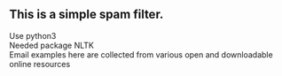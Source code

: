 ## This is a simple spam filter.
Use python3   
Needed package NLTK   
Email examples here are collected from various open and downloadable online resources   
